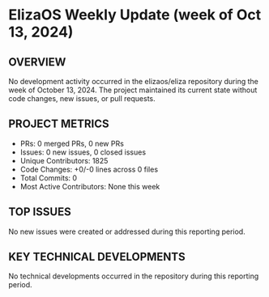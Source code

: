 # ElizaOS Weekly Update (week of Oct 13, 2024)

## OVERVIEW
No development activity occurred in the elizaos/eliza repository during the week of October 13, 2024. The project maintained its current state without code changes, new issues, or pull requests.

## PROJECT METRICS
- PRs: 0 merged PRs, 0 new PRs
- Issues: 0 new issues, 0 closed issues
- Unique Contributors: 1825
- Code Changes: +0/-0 lines across 0 files
- Total Commits: 0
- Most Active Contributors: None this week

## TOP ISSUES
No new issues were created or addressed during this reporting period.

## KEY TECHNICAL DEVELOPMENTS
No technical developments occurred in the repository during this reporting period.